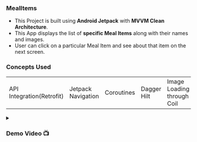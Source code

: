 ### MealItems
- This Project is built using **Android Jetpack** with **MVVM Clean Architecture**.
- This App displays the list of **specific Meal Items** along with their names and images.
- User can click on a particular Meal Item and see about that item on the next screen.

### Concepts Used 

||||||
|--|--|--|--|--|
|API Integration(Retrofit)|Jetpack Navigation|Coroutines|Dagger Hilt|Image Loading through Coil|

<details><summary><h3> Demo Video 📺  </h3></summary>

https://github.com/utkarsh006/MealItems/assets/94545831/e6b2c571-cf53-4df7-ba4d-1025d56bb94b

</details>



